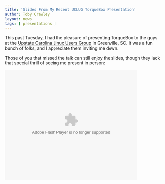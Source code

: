 ```yaml
---
title: 'Slides From My Recent UCLUG TorqueBox Presentation'
author: Toby Crawley
layout: news
tags: [ presentations ]
---
```


[UCLUG]: http://uclug.org/

This past Tuesday, I had the pleasure of presenting TorqueBox to 
the guys at the [Upstate Carolina Linux Users Group][UCLUG] in 
Greenville, SC. It was a fun bunch of folks, and I appreciate them 
inviting me down.

Those of you that missed the talk can still enjoy the slides, 
though they lack that special thrill of seeing me present in 
person:

<div style="width:425px" id="__ss_7221169"><object id="__sse7221169" width="425" height="355"> <param name="movie" value="http://static.slidesharecdn.com/swf/ssplayer2.swf?doc=torquebox-uclug-2011-110310120615-phpapp01&stripped_title=uclug-torquebox-03082011&userName=tobiascrawley" /> <param name="allowFullScreen" value="true"/> <param name="allowScriptAccess" value="always"/> <embed name="__sse7221169" src="http://static.slidesharecdn.com/swf/ssplayer2.swf?doc=torquebox-uclug-2011-110310120615-phpapp01&stripped_title=uclug-torquebox-03082011&userName=tobiascrawley" type="application/x-shockwave-flash" allowscriptaccess="always" allowfullscreen="true" width="425" height="355"></embed></object></div>

